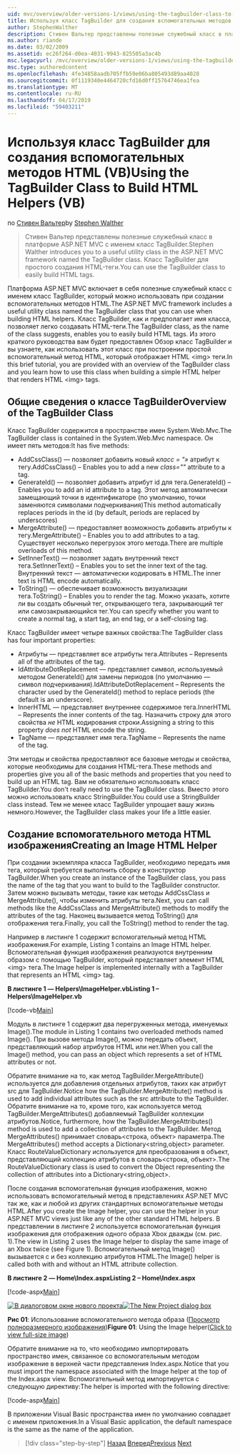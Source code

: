 ```yaml
---
uid: mvc/overview/older-versions-1/views/using-the-tagbuilder-class-to-build-html-helpers-vb
title: Используя класс TagBuilder для создания вспомогательных методов HTML (Visual Basic) | Документация Майкрософт
author: StephenWalther
description: Стивен Вальтер представлены полезные служебный класс в платформе ASP.NET MVC с именем класс TagBuilder. Можно легко использовать класс TagBuilder для...
ms.author: riande
ms.date: 03/02/2009
ms.assetid: ec26f264-d0ea-4031-9943-825505a3ac4b
msc.legacyurl: /mvc/overview/older-versions-1/views/using-the-tagbuilder-class-to-build-html-helpers-vb
msc.type: authoredcontent
ms.openlocfilehash: 4fe34858aadb705ffb59e06ba805493d89aa4028
ms.sourcegitcommit: 0f1119340e4464720cfd16d0ff15764746ea1fea
ms.translationtype: MT
ms.contentlocale: ru-RU
ms.lasthandoff: 04/17/2019
ms.locfileid: "59403211"
---
```

# <a name="using-the-tagbuilder-class-to-build-html-helpers-vb"></a><span data-ttu-id="24e84-104">Используя класс TagBuilder для создания вспомогательных методов HTML (VB)</span><span class="sxs-lookup"><span data-stu-id="24e84-104">Using the TagBuilder Class to Build HTML Helpers (VB)</span></span>

<span data-ttu-id="24e84-105">по [Стивен Вальтер](https://github.com/StephenWalther)</span><span class="sxs-lookup"><span data-stu-id="24e84-105">by [Stephen Walther](https://github.com/StephenWalther)</span></span>

> <span data-ttu-id="24e84-106">Стивен Вальтер представлены полезные служебный класс в платформе ASP.NET MVC с именем класс TagBuilder.</span><span class="sxs-lookup"><span data-stu-id="24e84-106">Stephen Walther introduces you to a useful utility class in the ASP.NET MVC framework named the TagBuilder class.</span></span> <span data-ttu-id="24e84-107">Класс TagBuilder для простого создания HTML-теги.</span><span class="sxs-lookup"><span data-stu-id="24e84-107">You can use the TagBuilder class to easily build HTML tags.</span></span>


<span data-ttu-id="24e84-108">Платформа ASP.NET MVC включает в себя полезные служебный класс с именем класс TagBuilder, который можно использовать при создании вспомогательных методов HTML.</span><span class="sxs-lookup"><span data-stu-id="24e84-108">The ASP.NET MVC framework includes a useful utility class named the TagBuilder class that you can use when building HTML helpers.</span></span> <span data-ttu-id="24e84-109">Класс TagBuilder, как и предполагает имя класса, позволяет легко создавать HTML-теги.</span><span class="sxs-lookup"><span data-stu-id="24e84-109">The TagBuilder class, as the name of the class suggests, enables you to easily build HTML tags.</span></span> <span data-ttu-id="24e84-110">Из этого краткого руководства вам будет предоставлен Обзор класс TagBuilder и вы узнаете, как использовать этот класс при построении простой вспомогательный метод HTML, который отображает HTML &lt;img&gt; теги.</span><span class="sxs-lookup"><span data-stu-id="24e84-110">In this brief tutorial, you are provided with an overview of the TagBuilder class and you learn how to use this class when building a simple HTML helper that renders HTML &lt;img&gt; tags.</span></span>

## <a name="overview-of-the-tagbuilder-class"></a><span data-ttu-id="24e84-111">Общие сведения о классе TagBuilder</span><span class="sxs-lookup"><span data-stu-id="24e84-111">Overview of the TagBuilder Class</span></span>

<span data-ttu-id="24e84-112">Класс TagBuilder содержится в пространстве имен System.Web.Mvc.</span><span class="sxs-lookup"><span data-stu-id="24e84-112">The TagBuilder class is contained in the System.Web.Mvc namespace.</span></span> <span data-ttu-id="24e84-113">Он имеет пять методов:</span><span class="sxs-lookup"><span data-stu-id="24e84-113">It has five methods:</span></span>

- <span data-ttu-id="24e84-114">AddCssClass() — позволяет добавить новый *класс = "»* атрибут к тегу.</span><span class="sxs-lookup"><span data-stu-id="24e84-114">AddCssClass() – Enables you to add a new *class=""* attribute to a tag.</span></span>
- <span data-ttu-id="24e84-115">GenerateId() — позволяет добавить атрибут id для тега.</span><span class="sxs-lookup"><span data-stu-id="24e84-115">GenerateId() – Enables you to add an id attribute to a tag.</span></span> <span data-ttu-id="24e84-116">Этот метод автоматически замещающий точки в идентификаторе (по умолчанию, точки заменяются символами подчеркивания)</span><span class="sxs-lookup"><span data-stu-id="24e84-116">This method automatically replaces periods in the id (by default, periods are replaced by underscores)</span></span>
- <span data-ttu-id="24e84-117">MergeAttribute() — предоставляет возможность добавить атрибуты к тегу.</span><span class="sxs-lookup"><span data-stu-id="24e84-117">MergeAttribute() – Enables you to add attributes to a tag.</span></span> <span data-ttu-id="24e84-118">Существует несколько перегрузок этого метода.</span><span class="sxs-lookup"><span data-stu-id="24e84-118">There are multiple overloads of this method.</span></span>
- <span data-ttu-id="24e84-119">SetInnerText() — позволяет задать внутренний текст тега.</span><span class="sxs-lookup"><span data-stu-id="24e84-119">SetInnerText() – Enables you to set the inner text of the tag.</span></span> <span data-ttu-id="24e84-120">Внутренний текст — автоматически кодировать в HTML.</span><span class="sxs-lookup"><span data-stu-id="24e84-120">The inner text is HTML encode automatically.</span></span>
- <span data-ttu-id="24e84-121">ToString() — обеспечивает возможность визуализации тега.</span><span class="sxs-lookup"><span data-stu-id="24e84-121">ToString() – Enables you to render the tag.</span></span> <span data-ttu-id="24e84-122">Можно указать, хотите ли вы создать обычный тег, открывающего тега, закрывающий тег или самозакрывающийся тег.</span><span class="sxs-lookup"><span data-stu-id="24e84-122">You can specify whether you want to create a normal tag, a start tag, an end tag, or a self-closing tag.</span></span>
  

<span data-ttu-id="24e84-123">Класс TagBuilder имеет четыре важных свойства:</span><span class="sxs-lookup"><span data-stu-id="24e84-123">The TagBuilder class has four important properties:</span></span>

- <span data-ttu-id="24e84-124">Атрибуты — представляет все атрибуты тега.</span><span class="sxs-lookup"><span data-stu-id="24e84-124">Attributes – Represents all of the attributes of the tag.</span></span>
- <span data-ttu-id="24e84-125">IdAttributeDotReplacement — представляет символ, используемый методом GenerateId() для замены периодов (по умолчанию — символ подчеркивания).</span><span class="sxs-lookup"><span data-stu-id="24e84-125">IdAttributeDotReplacement – Represents the character used by the GenerateId() method to replace periods (the default is an underscore).</span></span>
- <span data-ttu-id="24e84-126">InnerHTML — представляет внутреннее содержимое тега.</span><span class="sxs-lookup"><span data-stu-id="24e84-126">InnerHTML – Represents the inner contents of the tag.</span></span> <span data-ttu-id="24e84-127">Назначить строку для этого свойства *не* HTML кодирования строки.</span><span class="sxs-lookup"><span data-stu-id="24e84-127">Assigning a string to this property *does not* HTML encode the string.</span></span>
- <span data-ttu-id="24e84-128">TagName — представляет имя тега.</span><span class="sxs-lookup"><span data-stu-id="24e84-128">TagName – Represents the name of the tag.</span></span>

<span data-ttu-id="24e84-129">Эти методы и свойства предоставляют все базовые методы и свойства, которые необходимы для создания HTML-тега.</span><span class="sxs-lookup"><span data-stu-id="24e84-129">These methods and properties give you all of the basic methods and properties that you need to build up an HTML tag.</span></span> <span data-ttu-id="24e84-130">Вам не обязательно использовать класс TagBuilder.</span><span class="sxs-lookup"><span data-stu-id="24e84-130">You don't really need to use the TagBuilder class.</span></span> <span data-ttu-id="24e84-131">Вместо этого можно использовать класс StringBuilder.</span><span class="sxs-lookup"><span data-stu-id="24e84-131">You could use a StringBuilder class instead.</span></span> <span data-ttu-id="24e84-132">Тем не менее класс TagBuilder упрощает вашу жизнь немного.</span><span class="sxs-lookup"><span data-stu-id="24e84-132">However, the TagBuilder class makes your life a little easier.</span></span>

## <a name="creating-an-image-html-helper"></a><span data-ttu-id="24e84-133">Создание вспомогательного метода HTML изображения</span><span class="sxs-lookup"><span data-stu-id="24e84-133">Creating an Image HTML Helper</span></span>

<span data-ttu-id="24e84-134">При создании экземпляра класса TagBuilder, необходимо передать имя тега, который требуется выполнить сборку в конструктор TagBuilder.</span><span class="sxs-lookup"><span data-stu-id="24e84-134">When you create an instance of the TagBuilder class, you pass the name of the tag that you want to build to the TagBuilder constructor.</span></span> <span data-ttu-id="24e84-135">Затем можно вызывать методы, такие как методы AddCssClass и MergeAttribute(), чтобы изменить атрибуты тега.</span><span class="sxs-lookup"><span data-stu-id="24e84-135">Next, you can call methods like the AddCssClass and MergeAttribute() methods to modify the attributes of the tag.</span></span> <span data-ttu-id="24e84-136">Наконец вызывается метод ToString() для отображения тега.</span><span class="sxs-lookup"><span data-stu-id="24e84-136">Finally, you call the ToString() method to render the tag.</span></span>

<span data-ttu-id="24e84-137">Например в листинге 1 содержит вспомогательный метод HTML изображения.</span><span class="sxs-lookup"><span data-stu-id="24e84-137">For example, Listing 1 contains an Image HTML helper.</span></span> <span data-ttu-id="24e84-138">Вспомогательная функция изображения реализуются внутренним образом с помощью TagBuilder, который представляет элемент HTML &lt;img&gt; тега.</span><span class="sxs-lookup"><span data-stu-id="24e84-138">The Image helper is implemented internally with a TagBuilder that represents an HTML &lt;img&gt; tag.</span></span>

<span data-ttu-id="24e84-139">**В листинге 1 — Helpers\ImageHelper.vb**</span><span class="sxs-lookup"><span data-stu-id="24e84-139">**Listing 1 – Helpers\ImageHelper.vb**</span></span>

[!code-vb[Main](using-the-tagbuilder-class-to-build-html-helpers-vb/samples/sample1.vb)]

<span data-ttu-id="24e84-140">Модуль в листинге 1 содержит два перегруженных метода, именуемых Image().</span><span class="sxs-lookup"><span data-stu-id="24e84-140">The module in Listing 1 contains two overloaded methods named Image().</span></span> <span data-ttu-id="24e84-141">При вызове метода Image(), можно передать объект, представляющий набор атрибутов HTML или нет.</span><span class="sxs-lookup"><span data-stu-id="24e84-141">When you call the Image() method, you can pass an object which represents a set of HTML attributes or not.</span></span>

<span data-ttu-id="24e84-142">Обратите внимание на то, как метод TagBuilder.MergeAttribute() используется для добавления отдельных атрибутов, таких как атрибут src для TagBuilder.</span><span class="sxs-lookup"><span data-stu-id="24e84-142">Notice how the TagBuilder.MergeAttribute() method is used to add individual attributes such as the src attribute to the TagBuilder.</span></span> <span data-ttu-id="24e84-143">Обратите внимание на то, кроме того, как используется метод TagBuilder.MergeAttributes() добавляемый TagBuilder коллекции атрибутов.</span><span class="sxs-lookup"><span data-stu-id="24e84-143">Notice, furthermore, how the TagBuilder.MergeAttributes() method is used to add a collection of attributes to the TagBuilder.</span></span> <span data-ttu-id="24e84-144">Метод MergeAttributes() принимает словарь&lt;строка, объект&gt; параметра.</span><span class="sxs-lookup"><span data-stu-id="24e84-144">The MergeAttributes() method accepts a Dictionary&lt;string,object&gt; parameter.</span></span> <span data-ttu-id="24e84-145">Класс RouteValueDictionary используется для преобразования в объект, представляющий коллекцию атрибутов в словарь&lt;строка, объект&gt;.</span><span class="sxs-lookup"><span data-stu-id="24e84-145">The RouteValueDictionary class is used to convert the Object representing the collection of attributes into a Dictionary&lt;string,object&gt;.</span></span>

<span data-ttu-id="24e84-146">После создания вспомогательная функция изображения, можно использовать вспомогательный метод в представлениях ASP.NET MVC так же, как и любой из других стандартных вспомогательные методы HTML.</span><span class="sxs-lookup"><span data-stu-id="24e84-146">After you create the Image helper, you can use the helper in your ASP.NET MVC views just like any of the other standard HTML helpers.</span></span> <span data-ttu-id="24e84-147">В представлении в листинге 2 используется вспомогательная функция изображения для отображения одного образа Xbox дважды (см. рис. 1).</span><span class="sxs-lookup"><span data-stu-id="24e84-147">The view in Listing 2 uses the Image helper to display the same image of an Xbox twice (see Figure 1).</span></span> <span data-ttu-id="24e84-148">Вспомогательный метод Image() вызывается с и без коллекцию атрибутов HTML.</span><span class="sxs-lookup"><span data-stu-id="24e84-148">The Image() helper is called both with and without an HTML attribute collection.</span></span>

<span data-ttu-id="24e84-149">**В листинге 2 — Home\Index.aspx**</span><span class="sxs-lookup"><span data-stu-id="24e84-149">**Listing 2 – Home\Index.aspx**</span></span>

[!code-aspx[Main](using-the-tagbuilder-class-to-build-html-helpers-vb/samples/sample2.aspx)]


<span data-ttu-id="24e84-150">[![В диалоговом окне нового проекта](using-the-tagbuilder-class-to-build-html-helpers-vb/_static/image1.jpg)](using-the-tagbuilder-class-to-build-html-helpers-vb/_static/image1.png)</span><span class="sxs-lookup"><span data-stu-id="24e84-150">[![The New Project dialog box](using-the-tagbuilder-class-to-build-html-helpers-vb/_static/image1.jpg)](using-the-tagbuilder-class-to-build-html-helpers-vb/_static/image1.png)</span></span>

<span data-ttu-id="24e84-151">**Рис 01**: Использование вспомогательного метода образа ([Просмотр полноразмерного изображения](using-the-tagbuilder-class-to-build-html-helpers-vb/_static/image2.png))</span><span class="sxs-lookup"><span data-stu-id="24e84-151">**Figure 01**: Using the Image helper([Click to view full-size image](using-the-tagbuilder-class-to-build-html-helpers-vb/_static/image2.png))</span></span>


<span data-ttu-id="24e84-152">Обратите внимание на то, что необходимо импортировать пространство имен, связанное со вспомогательным методом изображение в верхней части представления Index.aspx.</span><span class="sxs-lookup"><span data-stu-id="24e84-152">Notice that you must import the namespace associated with the Image helper at the top of the Index.aspx view.</span></span> <span data-ttu-id="24e84-153">Вспомогательный метод импортируется с следующую директиву:</span><span class="sxs-lookup"><span data-stu-id="24e84-153">The helper is imported with the following directive:</span></span>

[!code-aspx[Main](using-the-tagbuilder-class-to-build-html-helpers-vb/samples/sample3.aspx)]

<span data-ttu-id="24e84-154">В приложении Visual Basic пространства имен по умолчанию совпадает с именем приложения.</span><span class="sxs-lookup"><span data-stu-id="24e84-154">In a Visual Basic application, the default namespace is the same as the name of the application.</span></span>

> [!div class="step-by-step"]
> <span data-ttu-id="24e84-155">[Назад](creating-custom-html-helpers-vb.md)
> [Вперед](creating-page-layouts-with-view-master-pages-vb.md)</span><span class="sxs-lookup"><span data-stu-id="24e84-155">[Previous](creating-custom-html-helpers-vb.md)
[Next](creating-page-layouts-with-view-master-pages-vb.md)</span></span>
